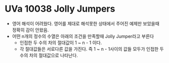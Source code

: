 # UVa 10038 Jolly Jumpers

- 영어 해석이 어려웠다. 영어를 제대로 해석못한 상태에서 주어진 예제만 보았을때 정확히 감이 안왔음.
- 어떤 n개의 정수의 수열은 아래의 조건을 만족할때 Jolly Jumper라고 부른다
  - 인접한 두 수의 차의 절대값이 1 ~ n - 1 이다.
  - 각 절대값들은 서로다른 값을 가진다. 즉 1 ~ n - 1사이의 값들 모두가 인접한 두 수의 차의 절대값으로 나타난다.
